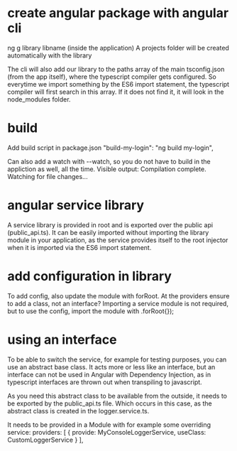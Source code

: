 # create angular package with angular cli

ng g library libname (inside the application)
A projects folder will be created automatically with the library

The cli will also add our library to the paths array of the main tsconfig.json (from the app itself), where the typescript compiler gets configured.
So everytime we import something by the ES6 import statement, the typescript compiler will first search in this array. If it does not find it, it will look in the node_modules folder.

# build

Add build script in package.json
"build-my-login": "ng build my-login",

Can also add a watch with --watch, so you do not have to build in the appliction as well, all the time. Visible output: Compilation complete. Watching for file changes...

# angular service library

A service library is provided in root and is exported over the public api (public_api.ts). It can be easily imported without importing the library module in your application, as the service provides itself to the root injector when it is imported via the ES6 import statement.

# add configuration in library

To add config, also update the module with forRoot. At the providers ensure to add a class, not an interface?
Importing a service module is not required, but to use the config, import the module with .forRoot{});

# using an interface

To be able to switch the service, for example for testing purposes, you can use an abstract base class. It acts more or less like an interface, but an interface can not be used in Angular with Dependency Injection, as in typescript interfaces are thrown out when transpiling to javascript.

As you need this abstract class to be available from the outside, it needs to be exported by the public_api.ts file. Which occurs in this case, as the abstract class is created in the logger.service.ts.

It needs to be provided in a Module with for example some overriding service:
providers: [ { provide: MyConsoleLoggerService, useClass: CustomLoggerService } ],
